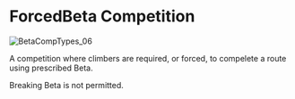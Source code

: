 # ForcedBeta Competition

![BetaCompTypes_06](/BetaCompTypes_06.png)


A competition where climbers are required, or forced, to compelete a route using prescribed Beta.

Breaking Beta is not permitted. 